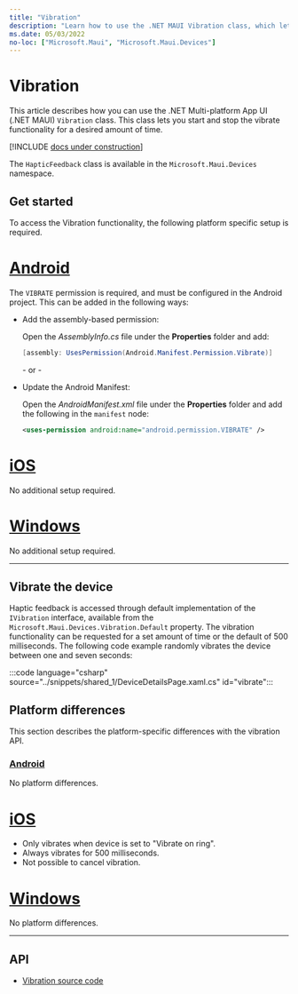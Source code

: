 ```yaml
---
title: "Vibration"
description: "Learn how to use the .NET MAUI Vibration class, which lets you start and stop the vibrate functionality for a desired amount of time."
ms.date: 05/03/2022
no-loc: ["Microsoft.Maui", "Microsoft.Maui.Devices"]
---
```


# Vibration

This article describes how you can use the .NET Multi-platform App UI (.NET MAUI) `Vibration` class. This class lets you start and stop the vibrate functionality for a desired amount of time.

[!INCLUDE [docs under construction](~/includes/preview-note.md)]

The `HapticFeedback` class is available in the `Microsoft.Maui.Devices` namespace.

## Get started

To access the Vibration functionality, the following platform specific setup is required.

<!-- markdownlint-disable MD025 -->
# [Android](#tab/android)

The `VIBRATE` permission is required, and must be configured in the Android project. This can be added in the following ways:

- Add the assembly-based permission:

  Open the _AssemblyInfo.cs_ file under the **Properties** folder and add:

  ```csharp
  [assembly: UsesPermission(Android.Manifest.Permission.Vibrate)]
  ```

  \- or -

- Update the Android Manifest:

  Open the _AndroidManifest.xml_ file under the **Properties** folder and add the following in the `manifest` node:

  ```xml
  <uses-permission android:name="android.permission.VIBRATE" />
  ```

<!-- TODO not yet supported
  \- or -

- Use the Android project properties:

  Right-click on the Android project and open the project's properties. Under _Android Manifest_ find the **Required permissions:** area and check the appropriate permissions. This will automatically update the _AndroidManifest.xml_ file.
-->

# [iOS](#tab/ios)

No additional setup required.

# [Windows](#tab/windows)

No additional setup required.

-----

## Vibrate the device

Haptic feedback is accessed through default implementation of the `IVibration` interface, available from the `Microsoft.Maui.Devices.Vibration.Default` property. The vibration functionality can be requested for a set amount of time or the default of 500 milliseconds. The following code example randomly vibrates the device between one and seven seconds:

:::code language="csharp" source="../snippets/shared_1/DeviceDetailsPage.xaml.cs" id="vibrate":::

## Platform differences

This section describes the platform-specific differences with the vibration API.

<!-- markdownlint-disable MD025 -->
<!-- markdownlint-disable MD024 -->
### [Android](#tab/android)

No platform differences.

# [iOS](#tab/ios)

- Only vibrates when device is set to "Vibrate on ring".
- Always vibrates for 500 milliseconds.
- Not possible to cancel vibration.

# [Windows](#tab/windows)

No platform differences.

-----
<!-- markdownlint-enable MD024 -->
<!-- markdownlint-enable MD025 -->

## API

- [Vibration source code](https://github.com/dotnet/maui/tree/main/src/Essentials/src/Vibration)
<!-- - [Vibration API documentation](xref:Microsoft.Maui.Essentials.Vibration)-->
